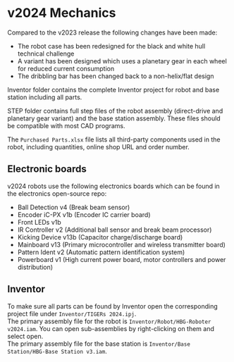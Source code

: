# v2024 Mechanics

Compared to the v2023 release the following changes have been made:
- The robot case has been redesigned for the black and white hull technical challenge
- A variant has been designed which uses a planetary gear in each wheel for reduced current consumption
- The dribbling bar has been changed back to a non-helix/flat design

Inventor folder contains the complete Inventor project for robot and base station including all parts.

STEP folder contains full step files of the robot assembly (direct-drive and planetary gear variant) and the base station assembly. These files should be compatible with most CAD programs.

The `Purchased Parts.xlsx` file lists all third-party components used in the robot, including quantities, online shop URL and order number.  

## Electronic boards
v2024 robots use the following electronics boards which can be found in the electronics open-source repo:
- Ball Detection v4 (Break beam sensor)
- Encoder iC-PX v1b (Encoder IC carrier board)
- Front LEDs v1b
- IR Controller v2 (Additional ball sensor and break beam processor)
- Kicking Device v13b (Capacitor charge/discharge board)
- Mainboard v13 (Primary microcontroller and wireless transmitter board)
- Pattern Ident v2 (Automatic pattern identification system)
- Powerboard v1 (High current power board, motor controllers and power distribution)

## Inventor
To make sure all parts can be found by Inventor open the corresponding project file under `Inventor/TIGERs 2024.ipj`.  
The primary assembly file for the robot is `Inventor/Robot/HBG-Roboter v2024.iam`. You can open sub-assemblies by right-clicking on them and select open.  
The primary assembly file for the base station is `Inventor/Base Station/HBG-Base Station v3.iam`.  
